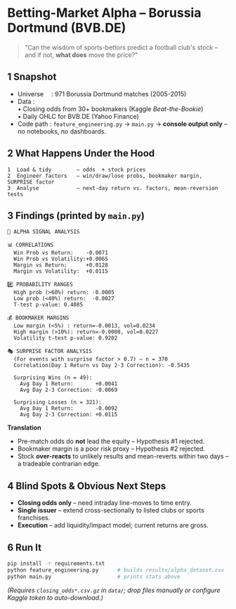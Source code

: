 # Betting-Market Alpha – Borussia Dortmund (BVB.DE)

> "Can the wisdom of sports-bettors predict a football club's stock – and if not, **what does** move the price?"


## 1 Snapshot
* Universe   : 971 Borussia Dortmund matches (2005-2015)  
* Data        :  
  • Closing odds from 30+ bookmakers (Kaggle *Beat-the-Bookie*)  
  • Daily OHLC for BVB.DE (Yahoo Finance)  
* Code path   : `feature_engineering.py` → `main.py` → **console output only** – no notebooks, no dashboards.


## 2 What Happens Under the Hood
```
1  Load & tidy        – odds  + stock prices
2  Engineer factors   – win/draw/lose probs, bookmaker margin, SURPRISE factor
3  Analyse            – next-day return vs. factors, mean-reversion tests
```


## 3 Findings (printed by `main.py`)
```
🎯 ALPHA SIGNAL ANALYSIS

📊 CORRELATIONS
  Win Prob vs Return:    -0.0071
  Win Prob vs Volatility:+0.0065
  Margin vs Return:      +0.0128
  Margin vs Volatility:  +0.0115

#️⃣ PROBABILITY RANGES
  High prob (>60%) return: -0.0005
  Low prob (<40%) return:  -0.0027
  T-test p-value: 0.4085

💰 BOOKMAKER MARGINS
  Low margin (<5%) : return=-0.0013, vol=0.0234
  High margin (>10%): return=-0.0008, vol=0.0227
  Volatility t-test p-value: 0.9202

🎭 SURPRISE FACTOR ANALYSIS
  (For events with surprise factor > 0.7) – n = 370
  Correlation(Day 1 Return vs Day 2-3 Correction): -0.5435

  Surprising Wins (n = 49):
    Avg Day 1 Return:       +0.0041
    Avg Day 2-3 Correction: -0.0069

  Surprising Losses (n = 321):
    Avg Day 1 Return:       -0.0092
    Avg Day 2-3 Correction: +0.0115
```
**Translation**
* Pre-match odds do **not** lead the equity – Hypothesis #1 rejected.
* Bookmaker margin is a poor risk proxy – Hypothesis #2 rejected.
* Stock **over-reacts** to unlikely results and mean-reverts within two days – a tradeable contrarian edge.


## 4 Blind Spots & Obvious Next Steps
* **Closing odds only** – need intraday line-moves to time entry.
* **Single issuer** – extend cross-sectionally to listed clubs or sports franchises.
* **Execution** – add liquidity/impact model; current returns are gross.


## 6 Run It
```bash
pip install -r requirements.txt
python feature_engineering.py      # builds results/alpha_dataset.csv
python main.py                     # prints stats above
```
*(Requires `closing_odds*.csv.gz` in `data/`; drop files manually or configure Kaggle token to auto-download.)* 